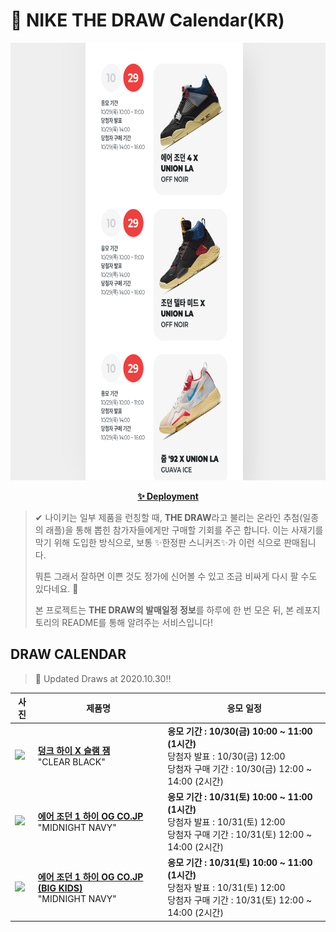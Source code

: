 # 👟 NIKE THE DRAW Calendar(KR)

<div align="center">
  <a href="https://junhoyeo.github.io/NIKE-THE-DRAW-Calendar/">
    <img src="./docs/images/preview.png" alt="Preview image of deployed application" height="700px" width="700px" />
  </a>
</div>

<p align="center">
  <a href="https://junhoyeo.github.io/NIKE-THE-DRAW-Calendar/">
    <strong>✨ Deployment</strong>
  </a>
</p>

> ✔ 나이키는 일부 제품을 런칭할 때, **THE DRAW**라고 불리는 온라인 추첨(일종의 래플)을 통해 뽑힌 참가자들에게만 구매할 기회를 주곤 합니다. 이는 사재기를 막기 위해 도입한 방식으로, 보통 ✨한정판 스니커즈✨가 이런 식으로 판매됩니다.
>
> 뭐튼 그래서 잘하면 이쁜 것도 정가에 신어볼 수 있고 조금 비싸게 다시 팔 수도 있다네요. 🤭
>
> 본 프로젝트는 **THE DRAW의 발매일정 정보**를 하루에 한 번 모은 뒤, 본 레포지토리의 README를 통해 알려주는 서비스입니다!

## DRAW CALENDAR

<!-- DRAW CALENDAR: START -->

> 👟 Updated Draws at 2020.10.30‼️

| 사진 | 제품명 | 응모 일정 |
| --- | ---- | ------- |
| <img src="https://static-breeze.nike.co.kr/kr/ko_kr/cmsstatic/product/DA1639-101/1fa4d19f-e80a-4b81-807b-add038c0a46b_primary.jpg?gallery" width="256" /> | <a href="https://www.nike.com/kr/launch/t/men/fw/nike-sportswear/DA1639-101/wysw94/nike-dunk-high-sp-sj"><strong>덩크 하이 X 슬램 잼</strong><br /></a> "CLEAR BLACK" | <strong>응모 기간 : 10/30(금) 10:00 ~ 11:00 (1시간)</strong><br />당첨자 발표 : 10/30(금) 12:00<br />당첨자 구매 기간 : 10/30(금) 12:00 ~ 14:00 (2시간) |
| <img src="https://static-breeze.nike.co.kr/kr/ko_kr/cmsstatic/product/DC1788-100/eb17ff57-afcc-4745-ac3c-163dfb8b1b7c_primary.jpg?gallery" width="256" /> | <a href="https://www.nike.com/kr/launch/t/men/fw/basketball/DC1788-100/rvgh37/air-jordan-1-high-og-co-jp"><strong>에어 조던 1 하이 OG CO.JP</strong><br /></a> "MIDNIGHT NAVY" | <strong>응모 기간 : 10/31(토) 10:00 ~ 11:00 (1시간)</strong><br />당첨자 발표 : 10/31(토) 12:00<br />당첨자 구매 기간 : 10/31(토) 12:00 ~ 14:00 (2시간) |
| <img src="https://static-breeze.nike.co.kr/kr/ko_kr/cmsstatic/product/575441-141/e35ec7f5-a59b-4a8c-8760-3d7211b33681_primary.jpg?gallery" width="256" /> | <a href="https://www.nike.com/kr/launch/t/junior/fw/basketball/575441-141/akpm91/air-jordan-1-retro-high-og-gs"><strong>에어 조던 1 하이 OG CO.JP (BIG KIDS)</strong><br /></a> "MIDNIGHT NAVY" | <strong>응모 기간 : 10/31(토) 10:00 ~ 11:00 (1시간)</strong><br />당첨자 발표 : 10/31(토) 12:00<br />당첨자 구매 기간 : 10/31(토) 12:00 ~ 14:00 (2시간) |

<!-- DRAW CALENDAR: END -->
